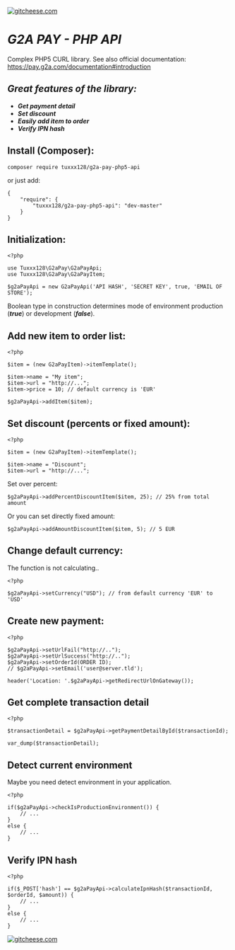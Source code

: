 [![gitcheese.com](https://s3.amazonaws.com/gitcheese-ui-master/images/badge.svg)](https://www.gitcheese.com/donate/users/14346457/repos/81394009)

# ***G2A PAY - PHP API*** #
Complex PHP5 CURL library. See also official documentation: https://pay.g2a.com/documentation#introduction

## ***Great features of the library:*** ##
- ***Get payment detail***
- ***Set discount***
- ***Easily add item to order***
- ***Verify IPN hash***

## Install (Composer): ##

```
composer require tuxxx128/g2a-pay-php5-api
```
or just add:
```
{
    "require": {
        "tuxxx128/g2a-pay-php5-api": "dev-master"
    }
}
```

## Initialization: ##

```
<?php 

use Tuxxx128\G2aPay\G2aPayApi;
use Tuxxx128\G2aPay\G2aPayItem;

$g2aPayApi = new G2aPayApi('API HASH', 'SECRET KEY', true, 'EMAIL OF STORE');
```

Boolean type in construction determines mode of environment production (***true***) or development (***false***).

## Add new item to order list: ##
```
<?php 

$item = (new G2aPayItem)->itemTemplate();

$item->name = "My item";
$item->url = "http://...";
$item->price = 10; // default currency is 'EUR'

$g2aPayApi->addItem($item);
```

## Set discount (percents or fixed amount): ##
```
<?php 

$item = (new G2aPayItem)->itemTemplate();

$item->name = "Discount";
$item->url = "http://...";
```

Set over percent:

```
$g2aPayApi->addPercentDiscountItem($item, 25); // 25% from total amount
```

Or you can set directly fixed amount:

```
$g2aPayApi->addAmountDiscountItem($item, 5); // 5 EUR
```

## Change default currency: ##
The function is not calculating..

```
<?php

$g2aPayApi->setCurrency("USD"); // from default currency 'EUR' to 'USD'
```

## Create new payment: ##

```
<?php

$g2aPayApi->setUrlFail("http://..");
$g2aPayApi->setUrlSuccess("http://..");
$g2aPayApi->setOrderId(ORDER ID);
// $g2aPayApi->setEmail('user@server.tld');

header('Location: '.$g2aPayApi->getRedirectUrlOnGateway());
```

## Get complete transaction detail ##

```
<?php 

$transactionDetail = $g2aPayApi->getPaymentDetailById($transactionId);

var_dump($transactionDetail);
```

## Detect current environment ##
Maybe you need detect environment in your application.

```
<?php 

if($g2aPayApi->checkIsProductionEnvironment()) {
	// ...
}
else {
	// ...
}
```

## Verify IPN hash ##

```
<?php 

if($_POST['hash'] == $g2aPayApi->calculateIpnHash($transactionId, $orderId, $amount)) {
	// ...
}
else {
	// ...
}
```
[![gitcheese.com](https://s3.amazonaws.com/gitcheese-ui-master/images/badge.svg)](https://www.gitcheese.com/donate/users/14346457/repos/81394009)
